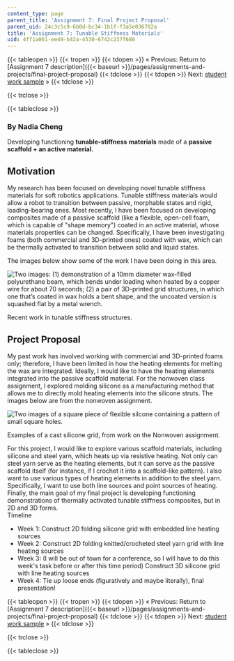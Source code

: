 ```yaml
---
content_type: page
parent_title: 'Assignment 7: Final Project Proposal'
parent_uid: 24c3c5c9-6b0d-bc34-1b1f-f3a5e036782a
title: 'Assignment 7: Tunable Stiffness Materials'
uid: 4ff1a061-ee49-b42a-4530-6742c237f680
---
```


{{< tableopen >}}
{{< tropen >}}
{{< tdopen >}}
« Previous: Return to [Assignment 7 description]({{< baseurl >}}/pages/assignments-and-projects/final-project-proposal)
{{< tdclose >}}
{{< tdopen >}}
Next: [student work sample](/courses/media-arts-and-sciences/mas-962-special-topics-new-textiles-spring-2010/assignments-and-projects/final-project-proposal/assignment-7-little-black-dress-2.0) »
{{< tdclose >}}

{{< trclose >}}

{{< tableclose >}}

### By Nadia Cheng

  
Developing functioning **tunable-stiffness** **materials** made of a **passive scaffold + an active material.**

Motivation
----------

My research has been focused on developing novel tunable stiffness materials for soft robotics applications. Tunable stiffness materials would allow a robot to transition between passive, morphable states and rigid, loading-bearing ones. Most recently, I have been focused on developing composites made of a passive scaffold (like a flexible, open-cell foam, which is capable of "shape memory") coated in an active material, whose materials properties can be changed. Specifically, I have been investigating foams (both commercial and 3D-printed ones) coated with wax, which can be thermally activated to transition between solid and liquid states.

The images below show some of the work I have been doing in this area.

![Two images: (1) demonstration of a 10mm diameter wax-filled polyurethane beam, which bends under loading when heated by a copper wire for about 70 seconds; (2) a pair of 3D-printed grid structures, in which one that’s coated in wax holds a bent shape, and the uncoated version is squashed flat by a metal wrench.](/courses/media-arts-and-sciences/mas-962-special-topics-new-textiles-spring-2010/assignments-and-projects/final-project-proposal/assignment-7-tunable-stiffness-materials/Nadia_projectproposal1.jpg)

Recent work in tunable stiffness structures.

Project Proposal
----------------

My past work has involved working with commercial and 3D-printed foams only; therefore, I have been limited in how the heating elements for melting the wax are integrated. Ideally, I would like to have the heating elements integrated into the passive scaffold material. For the nonwoven class assignment, I explored molding silicone as a manufacturing method that allows me to directly mold heating elements into the silicone struts. The images below are from the nonwoven assignment.

![Two images of a square piece of flexible silcone containing a pattern of small square holes.](/courses/media-arts-and-sciences/mas-962-special-topics-new-textiles-spring-2010/assignments-and-projects/final-project-proposal/assignment-7-tunable-stiffness-materials/Nonwoven_dippedwax_Nadia.jpg)

Examples of a cast silicone grid, from work on the Nonwoven assignment.

For this project, I would like to explore various scaffold materials, including silicone and steel yarn, which heats up via resistive heating. Not only can steel yarn serve as the heating elements, but it can serve as the passive scaffold itself (for instance, if I crochet it into a scaffold-like pattern). I also want to use various types of heating elements in addition to the steel yarn. Specifically, I want to use both line sources and point sources of heating. Finally, the main goal of my final project is developing functioning demonstrations of thermally activated tunable stiffness composites, but in 2D and 3D forms.  
Timeline

*   Week 1: Construct 2D folding silicone grid with embedded line heating sources
*   Week 2: Construct 2D folding knitted/crocheted steel yarn grid with line heating sources
*   Week 3: (I will be out of town for a conference, so I will have to do this week's task before or after this time period) Construct 3D silicone grid with line heating sources
*   Week 4: Tie up loose ends (figuratively and maybe literally), final presentation!

{{< tableopen >}}
{{< tropen >}}
{{< tdopen >}}
« Previous: Return to [Assignment 7 description]({{< baseurl >}}/pages/assignments-and-projects/final-project-proposal)
{{< tdclose >}}
{{< tdopen >}}
Next: [student work sample](/courses/media-arts-and-sciences/mas-962-special-topics-new-textiles-spring-2010/assignments-and-projects/final-project-proposal/assignment-7-little-black-dress-2.0) »
{{< tdclose >}}

{{< trclose >}}

{{< tableclose >}}